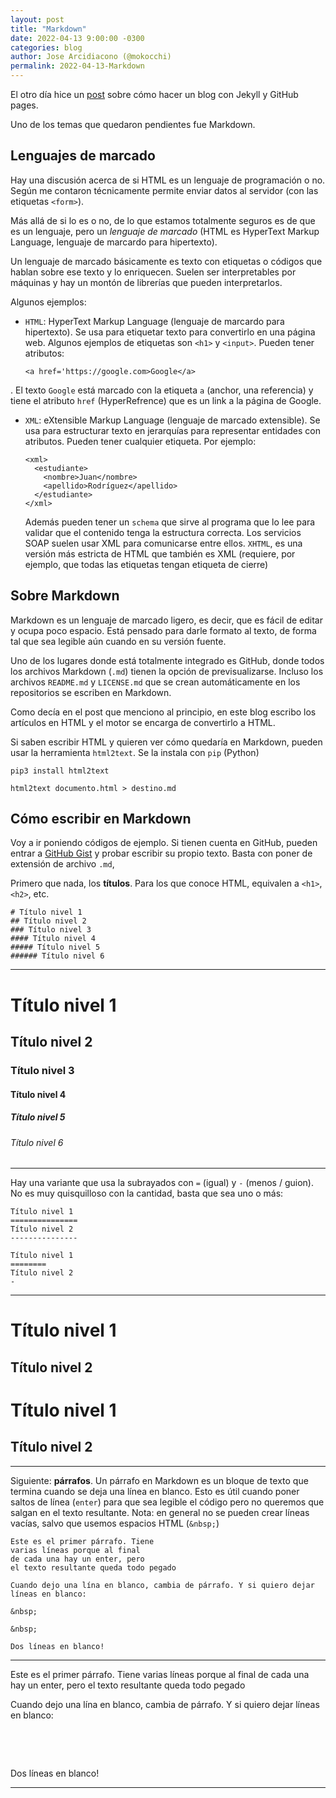 ```yaml
---
layout: post
title: "Markdown"
date: 2022-04-13 9:00:00 -0300
categories: blog
author: Jose Arcidiacono (@mokocchi)
permalink: 2022-04-13-Markdown
---
```


El otro día hice un [post](2022-04-08-Blog-Jekyll) sobre cómo hacer un blog con Jekyll y GitHub pages.

Uno de los temas que quedaron pendientes fue Markdown.

## Lenguajes de marcado

Hay una discusión acerca de si HTML es un lenguaje de programación o no. Según me contaron técnicamente permite enviar datos al servidor (con las etiquetas `<form>`).

Más allá de si lo es o no, de lo que estamos totalmente seguros es de que es un lenguaje, pero un *lenguaje de marcado* (HTML es HyperText Markup Language, lenguaje de marcardo para hipertexto).

Un lenguaje de marcado básicamente es texto con etiquetas o códigos que hablan sobre ese texto y lo enriquecen. Suelen ser interpretables por máquinas y hay un montón de librerías que pueden interpretarlos.

Algunos ejemplos:
- `HTML`: HyperText Markup Language (lenguaje de marcardo para hipertexto). Se usa para etiquetar texto para convertirlo en una página web. Algunos ejemplos de etiquetas son `<h1>` y `<input>`. Pueden tener atributos: 

  ```
  <a href='https://google.com>Google</a>
  ```

. El texto `Google` está marcado con la etiqueta `a` (anchor, una referencia) y tiene el atributo `href` (HyperRefrence) que es un link a la página de Google.
- `XML`: eXtensible Markup Language (lenguaje de marcado extensible). Se usa para estructurar texto en jerarquías para representar entidades con atributos. Pueden tener cualquier etiqueta. Por ejemplo:
  ``` 
  <xml>
    <estudiante>
      <nombre>Juan</nombre>
      <apellido>Rodríguez</apellido>
    </estudiante>
  </xml>
  ```
  Además pueden tener un `schema` que sirve al programa que lo lee para validar que el contenido tenga la estructura correcta. Los servicios SOAP suelen usar XML para comunicarse entre ellos. `XHTML`, es una versión más estricta de HTML que también es XML (requiere, por ejemplo, que todas las etiquetas tengan etiqueta de cierre)

## Sobre Markdown

Markdown es un lenguaje de marcado ligero, es decir, que es fácil de editar y ocupa poco espacio. Está pensado para darle formato al texto, de forma tal que sea legible aún cuando en su versión fuente.

Uno de los lugares donde está totalmente integrado es GitHub, donde todos los archivos Markdown (`.md`) tienen la opción de previsualizarse. Incluso los archivos `README.md` y `LICENSE.md` que se crean automáticamente en los repositorios se escriben en Markdown. 

Como decía en el post que menciono al principio, en este blog escribo los artículos en HTML y el motor se encarga de convertirlo a HTML.

Si saben escribir HTML y quieren ver cómo quedaría en Markdown, pueden usar la herramienta `html2text`. Se la instala con `pip` (Python)

```
pip3 install html2text

html2text documento.html > destino.md
```

## Cómo escribir en Markdown

Voy a ir poniendo códigos de ejemplo. Si tienen cuenta en GitHub, pueden entrar a [GitHub Gist](https://gist.github.com) y probar escribir su propio texto. Basta con poner de extensión de archivo `.md`,

Primero que nada, los **títulos**. Para los que conoce HTML, equivalen a `<h1>`, `<h2>`, etc.

```
# Título nivel 1
## Título nivel 2
### Título nivel 3
#### Título nivel 4
##### Título nivel 5
###### Título nivel 6
``` 
***
# Título nivel 1
## Título nivel 2
### Título nivel 3
#### Título nivel 4
##### Título nivel 5
###### Título nivel 6

***

Hay una variante que usa la subrayados con `=` (igual) y `-` (menos / guion). No es muy quisquilloso con la cantidad, basta que sea uno o más:

```
Título nivel 1
===============
Título nivel 2
---------------

Título nivel 1
========
Título nivel 2
-
``` 

***

Título nivel 1
===============
Título nivel 2
---------------

Título nivel 1
========
Título nivel 2
-
***
Siguiente: **párrafos**. Un párrafo en Markdown es un bloque de texto que termina cuando se deja una línea en blanco. Esto es útil
cuando poner saltos de línea (`enter`) para que sea legible el código
pero no queremos que salgan en el texto resultante. Nota: en general no se pueden crear líneas vacías, salvo que usemos espacios HTML (`&nbsp;`)

```
Este es el primer párrafo. Tiene 
varias líneas porque al final
de cada una hay un enter, pero
el texto resultante queda todo pegado

Cuando dejo una lína en blanco, cambia de párrafo. Y si quiero dejar líneas en blanco:

&nbsp;

&nbsp;

Dos líneas en blanco!
```
***
Este es el primer párrafo. Tiene 
varias líneas porque al final
de cada una hay un enter, pero
el texto resultante queda todo pegado

Cuando dejo una lína en blanco, cambia de párrafo. Y si quiero dejar líneas en blanco:

&nbsp;

&nbsp;

Dos líneas en blanco!
***